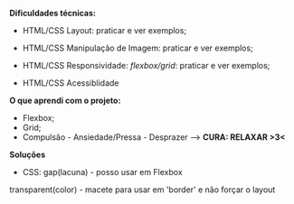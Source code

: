 **Dificuldades técnicas:**

* HTML/CSS Layout: praticar e ver exemplos;

* HTML/CSS Manipulação de Imagem: praticar e ver exemplos;

* HTML/CSS Responsividade: *flexbox/grid*: praticar e ver exemplos;

* HTML/CSS Acessiblidade

**O que aprendi com o projeto:**

* Flexbox;
* Grid;
* Compulsão - Ansiedade/Pressa - Desprazer --> **CURA: RELAXAR >3<**

**Soluções**

* CSS:
gap(lacuna) - posso usar em Flexbox

transparent(color) - macete para usar em 'border' e não forçar o layout
